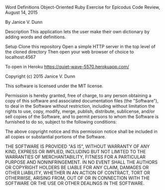 Word Definitions
Object-Oriented Ruby Exercise for Epicodus Code Review, August 14, 2015

By Janice V. Dunn

Description
This application lets the user make their own dictionary by adding words and definitions.

Setup
Clone this repository
Open a simple HTTP server in the top level of the cloned directory
Then open your web browser of choice to localhost:4567

To open in Heroku
https://quiet-wave-5570.herokuapp.com/

Copyright (c) 2015 Janice V. Dunn

This software is licensed under the MIT license.

Permission is hereby granted, free of charge, to any person obtaining a copy
of this software and associated documentation files (the "Software"), to deal
in the Software without restriction, including without limitation the rights
to use, copy, modify, merge, publish, distribute, sublicense, and/or sell
copies of the Software, and to permit persons to whom the Software is
furnished to do so, subject to the following conditions:

The above copyright notice and this permission notice shall be included in
all copies or substantial portions of the Software.

THE SOFTWARE IS PROVIDED "AS IS", WITHOUT WARRANTY OF ANY KIND, EXPRESS OR
IMPLIED, INCLUDING BUT NOT LIMITED TO THE WARRANTIES OF MERCHANTABILITY,
FITNESS FOR A PARTICULAR PURPOSE AND NONINFRINGEMENT. IN NO EVENT SHALL THE
AUTHORS OR COPYRIGHT HOLDERS BE LIABLE FOR ANY CLAIM, DAMAGES OR OTHER
LIABILITY, WHETHER IN AN ACTION OF CONTRACT, TORT OR OTHERWISE, ARISING FROM,
OUT OF OR IN CONNECTION WITH THE SOFTWARE OR THE USE OR OTHER DEALINGS IN
THE SOFTWARE.

